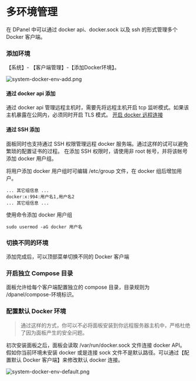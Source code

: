 # 多环境管理

在 DPanel 中可以通过 docker api、docker.sock 以及 ssh 的形式管理多个 Docker 客户端。

### 添加环境

【系统】- 【客户端管理】-【添加Docker环境】。

![system-docker-env-add.png](https://cdn.w7.cc/dpanel/system-docker-env-add.png?t=2)

#### 通过 docker api 添加

通过 docker api 管理远程主机时，需要先将远程主机开启 tcp 监听模式。如果该主机暴露在公网内，必须同时开启 TLS 模式。
[开启 docker 远程连接](zh-cn/manual/system/remote.md)

#### 通过 SSH 添加

面板同时也支持通过 SSH 权限管理远程 docker 服务端。通过这样的试可以避免繁琐的配置证书的过程。
在添加 SSH 权限时，请使用非 root 帐号，并将该帐号添加 docker 用户组。

将用户添加 docker 用户组时可编辑 /etc/group 文件，在 docker 组后增加用户。

```
... 其它组信息 ...
docker:x:994:用户名1,用户名2
... 其它组信息 ...
```

使用命令添加 docker 用户组

```
sudo usermod -aG docker 用户名
```

### 切换不同的环境

添加完成后，可以顶部菜单切换不同的 Docker 客户端

### 开启独立 Compose 目录

面板允许给每个客户端配置独立的 compose 目录，目录规则为 /dpanel/compose-环境标识。


### 配置默认 Docker 环境

> 通过这样的方式，你可以不必将面板安装到你远程服务器主机中，严格杜绝了因为面板产生的安全问题。

初次安装面板之后，面板会读取 /var/run/docker.sock 文件连接 docker API。
假如你当前环境未安装 docker 或是连接 sock 文件不是默认路径。可以通过【配置默认 Docker 客户端】来修改默认 docker 连接。

![system-docker-env-default.png](https://cdn.w7.cc/dpanel/system-docker-env-default.png)

